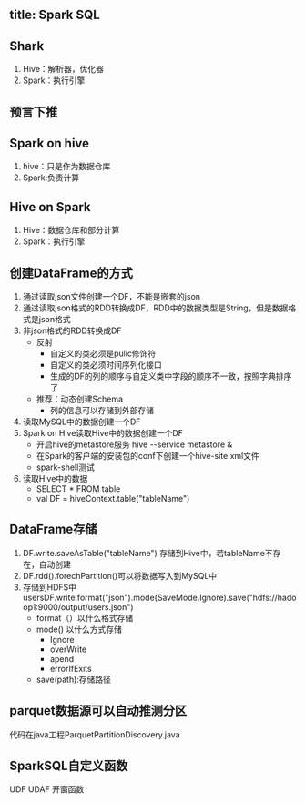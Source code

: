 title: Spark SQL
---

## Shark
   1. Hive：解析器，优化器
   2. Spark：执行引擎

## 预言下推

## Spark on hive
   1. hive：只是作为数据仓库
   2. Spark:负责计算

## Hive on Spark
   1. Hive：数据仓库和部分计算
   2. Spark：执行引擎

## 创建DataFrame的方式
   1. 通过读取json文件创建一个DF，不能是嵌套的json
   2. 通过读取json格式的RDD转换成DF，RDD中的数据类型是String，但是数据格式是json格式
   3. 非json格式的RDD转换成DF
      - 反射
         - 自定义的类必须是pulic修饰符
         - 自定义的类必须时间序列化接口
         - 生成的DF的列的顺序与自定义类中字段的顺序不一致，按照字典排序了
      - 推荐：动态创建Schema
         - 列的信息可以存储到外部存储
   4. 读取MySQL中的数据创建一个DF
   5. Spark on Hive读取Hive中的数据创建一个DF
      - 开启hive的metastore服务 hive --service metastore &
      - 在Spark的客户端的安装包的conf下创建一个hive-site.xml文件
      - spark-shell测试
   6. 读取Hive中的数据
      - SELECT * FROM table
      - val DF = hiveContext.table("tableName")

## DataFrame存储
   1. DF.write.saveAsTable("tableName") 存储到Hive中，若tableName不存在，自动创建
   2. DF.rdd().forechPartition()可以将数据写入到MySQL中
   3. 存储到HDFS中usersDF.write.format("json").mode(SaveMode.Ignore).save("hdfs://hadoop1:9000/output/users.json")
      - format（）以什么格式存储
      - mode() 以什么方式存储
         - Ignore
         - overWrite
         - apend
         - errorIfExits
      - save(path):存储路径

## parquet数据源可以自动推测分区
代码在java工程ParquetPartitionDiscovery.java

## SparkSQL自定义函数
UDF
UDAF
开窗函数